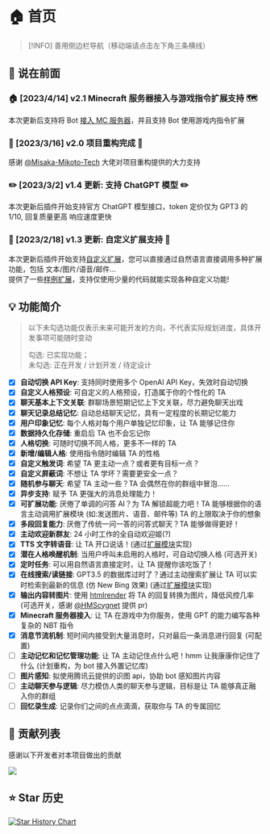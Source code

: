 <!-- markdownlint-disable MD028 MD033 MD034 MD040 MD041 -->

# 🏠 首页

> [!INFO]
> 善用侧边栏导航（移动端请点击左下角三条横线）

## 📖 说在前面

### 🏠 [2023/4/14] v2.1 Minecraft 服务器接入与游戏指令扩展支持 🗺️

本次更新后支持将 Bot [接入 MC 服务器](https://github.com/KroMiose/nonebot_plugin_naturel_gpt#%EF%B8%8F-mc-%E6%9C%8D%E5%8A%A1%E5%99%A8%E6%94%AF%E6%8C%81)，并且支持 Bot 使用游戏内指令扩展

### 🎉 [2023/3/16] v2.0 项目重构完成 🎉

感谢 [@Misaka-Mikoto-Tech](https://github.com/Misaka-Mikoto-Tech) 大佬对项目重构提供的大力支持

### ✏️ [2023/3/2] v1.4 更新: 支持 ChatGPT 模型 ✏️

本次更新后插件开始支持官方 ChatGPT 模型接口，token 定价仅为 GPT3 的 1/10, 回复质量更高 响应速度更快

### 🧩 [2023/2/18] v1.3 更新: 自定义扩展支持 🧩

本次更新后插件开始支持[自定义扩展](extensions.md#👨‍💻-开发指南)，您可以直接通过自然语言直接调用多种扩展功能，包括 文本/图片/语音/邮件...  
提供了一些[样例扩展](extension_list.md)，支持仅使用少量的代码就能实现各种自定义功能!

## 💡 功能简介

> 以下未勾选功能仅表示未来可能开发的方向，不代表实际规划进度，具体开发事项可能随时变动
>
> 勾选: 已实现功能；  
> 未勾选: 正在开发 / 计划开发 / 待定设计

- [x] **自动切换 API Key**: 支持同时使用多个 OpenAI API Key，失效时自动切换
- [x] **自定义人格预设**: 可自定义的人格预设，打造属于你的个性化的 TA
- [x] **聊天基本上下文关联**: 群聊场景短期记忆上下文关联，尽力避免聊天出戏
- [x] **聊天记录总结记忆**: 自动总结聊天记忆，具有一定程度的长期记忆能力
- [x] **用户印象记忆**: 每个人格对每个用户单独记忆印象，让 TA 能够记住你
- [x] **数据持久化存储**: 重启后 TA 也不会忘记你
- [x] **人格切换**: 可随时切换不同人格，更多不一样的 TA
- [x] **新增/编辑人格**: 使用指令随时编辑 TA 的性格
- [x] **自定义触发词**: 希望 TA 更主动一点？或者更有目标一点？
- [x] **自定义屏蔽词**: 不想让 TA 学坏？需要更安全一点？
- [x] **随机参与聊天**: 希望 TA 主动一些？TA 会偶然在你的群组中冒泡……
- [x] **异步支持**: 赋予 TA 更强大的消息处理能力！
- [x] **可扩展功能**: 厌倦了单调的问答 AI？为 TA 解锁超能力吧！TA 能够根据你的语言主动调用扩展模块 (如:发送图片、语音、邮件等) TA 的上限取决于你的想象
- [x] **多段回复能力**: 厌倦了传统一问一答的问答式聊天？TA 能够做得更好！
- [x] **主动欢迎新群友**: 24 小时工作的全自动欢迎姬(?)
- [x] **TTS 文字转语音**: 让 TA 开口说话！(通过[扩展模块](extension_list.md)实现)
- [x] **潜在人格唤醒机制**: 当用户呼叫未启用的人格时，可自动切换人格 (可选开关)
- [x] **定时任务**: 可以用自然语言直接定时，让 TA 提醒你该吃饭了！
- [x] **在线搜索/读链接**: GPT3.5 的数据库过时了？通过主动搜索扩展让 TA 可以实时检索到最新的信息 (仿 New Bing 效果) (通过[扩展模块](extension_list.md)实现)
- [x] **输出内容转图片**: 使用 [htmlrender](https://github.com/kexue-z/nonebot-plugin-htmlrender) 将 TA 的回复转换为图片，降低风控几率 (可选开关，感谢 [@HMScygnet](https://github.com/HMScygnet) 提供 pr)
- [x] **Minecraft 服务器接入**: 让 TA 在游戏中为你服务，使用 GPT 的能力编写各种复杂的 NBT 指令
- [x] **消息节流机制**: 短时间内接受到大量消息时，只对最后一条消息进行回复 (可配置)
- [ ] **主动记忆和记忆管理功能**: 让 TA 主动记住点什么吧！hmm 让我康康你记住了什么 (计划重构，为 bot 接入外置记忆库)
- [ ] **图片感知**: 拟使用腾讯云提供的识图 api，协助 bot 感知图片内容
- [ ] **主动聊天参与逻辑**: 尽力模仿人类的聊天参与逻辑，目标是让 TA 能够真正融入你的群组
- [ ] **回忆录生成**: 记录你们之间的点点滴滴，获取你与 TA 的专属回忆

## 🤝 贡献列表

感谢以下开发者对本项目做出的贡献

<a href="https://github.com/KroMiose/nonebot_plugin_naturel_gpt/graphs/contributors">
  <img src="https://contrib.rocks/image?repo=KroMiose/nonebot_plugin_naturel_gpt&max=1000" />
</a>

## ⭐ Star 历史

[![Star History Chart](https://api.star-history.com/svg?repos=KroMiose/nonebot_plugin_naturel_gpt&type=Date)](https://star-history.com/#KroMiose/nonebot_plugin_naturel_gpt&Date)
